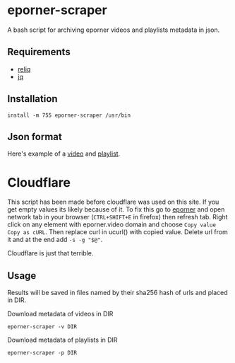# eporner-scraper

A bash script for archiving eporner videos and playlists metadata in json.

## Requirements

 - [reliq](https://github.com/TUVIMEN/reliq)
 - [jq](https://github.com/stedolan/jq)

## Installation

    install -m 755 eporner-scraper /usr/bin

## Json format

Here's example of a [video](video-example.json) and [playlist](playlist-example.json).

# Cloudflare

This script has been made before cloudflare was used on this site. If you get empty values its likely because of it. To fix this go to [eporner](https://eporner.video) and open network tab in your browser (`CTRL+SHIFT+E` in firefox) then refresh tab. Right click on any element with eporner.video domain and choose `Copy value` `Copy as cURL`. Then replace curl in ucurl() with copied value. Delete url from it and at the end add `-s -g "$@"`.

Cloudflare is just that terrible.

## Usage

Results will be saved in files named by their sha256 hash of urls and placed in DIR.

Download metadata of videos in DIR

    eporner-scraper -v DIR

Download metadata of playlists in DIR

    eporner-scraper -p DIR
